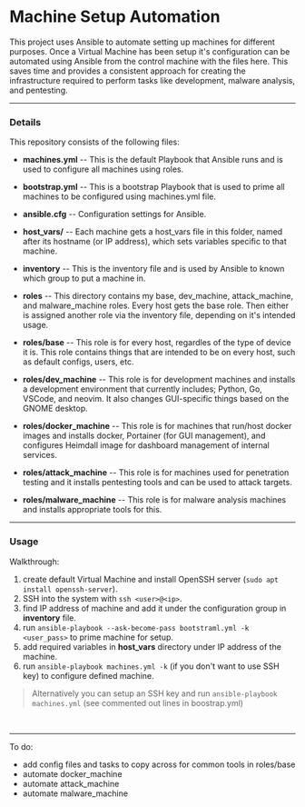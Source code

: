 # Machine Setup Automation
This project uses Ansible to automate setting up machines for different purposes. 
Once a Virtual Machine has been setup it's configuration can be automated using Ansible from the control machine with the files here. 
This saves time and provides a consistent approach for creating the infrastructure required to perform tasks like development, malware analysis, and pentesting.

---

### Details

This repository consists of the following files:
- **machines.yml** -- This is the default Playbook that Ansible runs and is used to configure all machines using roles.

- **bootstrap.yml** -- This is a bootstrap Playbook that is used to prime all machines to be configured using machines.yml file.

- **ansible.cfg** -- Configuration settings for Ansible.

- **host_vars/** -- Each machine gets a host_vars file in this folder, named after its hostname (or IP address), which sets variables specific to that machine.

- **inventory** -- This is the inventory file and is used by Ansible to known which group to put a machine in.

- **roles** -- This directory contains my base, dev_machine, attack_machine, and malware_machine roles. Every host gets the base role. Then either is assigned another role via the inventory file, depending on it's intended usage.

- **roles/base** -- This role is for every host, regardles of the type of device it is. This role contains things that are intended to be on every host, such as default configs, users, etc.

- **roles/dev_machine** -- This role is for development machines and installs a development environment that currently includes; Python, Go, VSCode, and neovim. It also changes GUI-specific things based on the GNOME desktop.

- **roles/docker_machine** -- This role is for machines that run/host docker images and installs docker, Portainer (for GUI management), and configures Heimdall image for dashboard management of internal services.

- **roles/attack_machine** -- This role is for machines used for penetration testing and it installs pentesting tools and can be used to attack targets.

- **roles/malware_machine** -- This role is for malware analysis machines and installs appropriate tools for this.

---

### Usage

Walkthrough:
1. create default Virtual Machine and install OpenSSH server (`sudo apt install openssh-server`).
2. SSH into the system with `ssh <user>@<ip>`.
3. find IP address of machine and add it under the configuration group in **inventory** file.
4. run `ansible-playbook --ask-become-pass bootstraml.yml -k <user_pass>` to prime machine for setup.
5. add required variables in **host_vars** directory under IP address of the machine.
6. run `ansible-playbook machines.yml -k` (if you don't want to use SSH key) to configure defined machine.

> Alternatively you can setup an SSH key and run `ansible-playbook machines.yml` (see commented out lines in boostrap.yml)

<br>

---

To do:
- add config files and tasks to copy across for common tools in roles/base
- automate docker_machine
- automate attack_machine
- automate malware_machine
